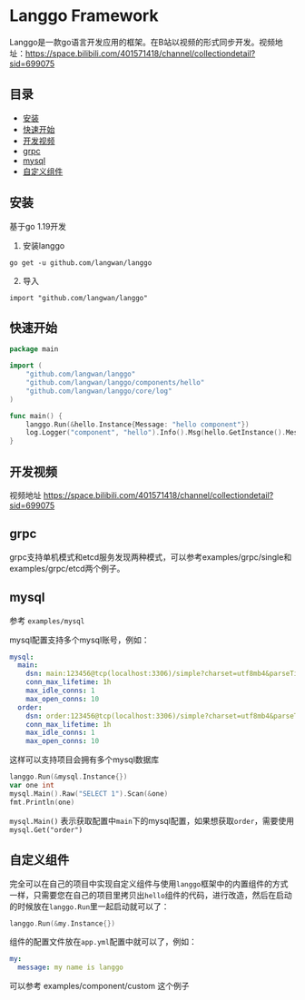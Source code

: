 # Langgo Framework

Langgo是一款go语言开发应用的框架。在B站以视频的形式同步开发。视频地址：https://space.bilibili.com/401571418/channel/collectiondetail?sid=699075

## 目录

 - [安装](#安装)
 - [快速开始](#快速开始)
 - [开发视频](#开发视频)
 - [grpc](#grpc)
 - [mysql](#mysql)
 - [自定义组件](#自定义组件)
## 安装

基于go 1.19开发

1. 安装langgo
```
go get -u github.com/langwan/langgo
```

2. 导入

```
import "github.com/langwan/langgo"
```

## 快速开始

```go
package main

import (
	"github.com/langwan/langgo"
	"github.com/langwan/langgo/components/hello"
	"github.com/langwan/langgo/core/log"
)

func main() {
	langgo.Run(&hello.Instance{Message: "hello component"})
	log.Logger("component", "hello").Info().Msg(hello.GetInstance().Message)
}
```

## 开发视频

视频地址 https://space.bilibili.com/401571418/channel/collectiondetail?sid=699075

## grpc

grpc支持单机模式和etcd服务发现两种模式，可以参考examples/grpc/single和examples/grpc/etcd两个例子。

## mysql

参考 `examples/mysql`

mysql配置支持多个mysql账号，例如：

```yaml
mysql:
  main:
    dsn: main:123456@tcp(localhost:3306)/simple?charset=utf8mb4&parseTime=True&loc=Local
    conn_max_lifetime: 1h
    max_idle_conns: 1
    max_open_conns: 10
  order:
    dsn: order:123456@tcp(localhost:3306)/simple?charset=utf8mb4&parseTime=True&loc=Local
    conn_max_lifetime: 1h
    max_idle_conns: 1
    max_open_conns: 10

```

这样可以支持项目会拥有多个mysql数据库

```go
langgo.Run(&mysql.Instance{})
var one int
mysql.Main().Raw("SELECT 1").Scan(&one)
fmt.Println(one)
```

`mysql.Main()` 表示获取配置中`main`下的mysql配置，如果想获取`order`，需要使用 `mysql.Get("order")`


## 自定义组件

完全可以在自己的项目中实现自定义组件与使用`langgo`框架中的内置组件的方式一样，只需要您在自己的项目里拷贝出`hello`组件的代码，进行改造，然后在启动的时候放在`langgo.Run`里一起启动就可以了：

```go
langgo.Run(&my.Instance{})
```

组件的配置文件放在`app.yml`配置中就可以了，例如：
```yaml
my:
  message: my name is langgo
```

可以参考 examples/component/custom 这个例子
